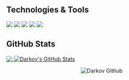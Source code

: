 ## Technologies & Tools
![](https://img.shields.io/badge/Windows-informational?style=flat&logo=Windows&logoColor=blue&color=gray)
![](https://img.shields.io/badge/VSCode-informational?style=flat&logo=Visual-Studio-Code&logoColor=blue&color=gray)
![](https://img.shields.io/badge/JavaScript-informational?style=flat&logo=javascript&logoColor=edd84e&color=gray)
![](https://img.shields.io/badge/Python-informational?style=flat&logo=python&logoColor=blue&color=gray)
![](https://img.shields.io/badge/Heroku-informational?style=flat&logo=Heroku&logoColor=430098&color=gray)

## GitHub Stats
<a href="https://github.com/D4rkov">
  <img align="center" src="https://github-readme-stats-d4rkov.vercel.app/api/top-langs/?username=D4rkov&theme=github_dark&langs_count=4" />
</a>
<a href="https://github.com/D4rkov">
  <img align="center" src="https://github-readme-stats-d4rkov.vercel.app/api?username=D4rkov&theme=github_dark&show_icons=true&line_height=27&count_private=true" alt="Darkov's GitHub Stats" />
</a>
<p align="center"><img align="center" src="https://count.getloli.com/@D4rkov?theme=booru-lewd" alt="Darkov Github" /></p>
